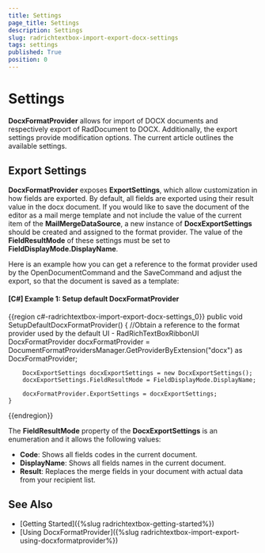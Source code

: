 ```yaml
---
title: Settings
page_title: Settings
description: Settings
slug: radrichtextbox-import-export-docx-settings
tags: settings
published: True
position: 0
---
```


# Settings

__DocxFormatProvider__ allows for import of DOCX documents and respectively export of RadDocument to DOCX. Additionally, the export settings provide modification options. The current article outlines the available settings.

## Export Settings

__DocxFormatProvider__ exposes __ExportSettings__, which allow customization in how fields are exported. By default, all fields are exported using their result value in the docx document. If you would like to save the document of the editor as a mail merge template and not include the value of the current item of the __MailMergeDataSource__, a new instance of __DocxExportSettings__ should be created and assigned to the format provider. The value of the __FieldResultMode__ of these settings must be set to __FieldDisplayMode.DisplayName__.

Here is an example how you can get a reference to the format provider used by the OpenDocumentCommand and the SaveCommand and adjust the export, so that the document is saved as a template:

#### __[C#] Example 1: Setup default DocxFormatProvider__
{{region c#-radrichtextbox-import-export-docx-settings_0}}
	public void SetupDefaultDocxFormatProvider()
	{
		//Obtain a reference to the format provider used by the default UI - RadRichTextBoxRibbonUI
		DocxFormatProvider docxFormatProvider = DocumentFormatProvidersManager.GetProviderByExtension("docx") as DocxFormatProvider;

		DocxExportSettings docxExportSettings = new DocxExportSettings();
		docxExportSettings.FieldResultMode = FieldDisplayMode.DisplayName;

		docxFormatProvider.ExportSettings = docxExportSettings;
	}
{{endregion}}

The __FieldResultMode__ property of the __DocxExportSettings__ is an enumeration and it allows the following values:
* __Code__: Shows all fields codes in the current document.
* __DisplayName__: Shows all fields names in the current document.
* __Result__: Replaces the merge fields in your document with actual data from your recipient list.
	
## See Also

 * [Getting Started]({%slug radrichtextbox-getting-started%})
 * [Using DocxFormatProvider]({%slug radrichtextbox-import-export-using-docxformatprovider%})
